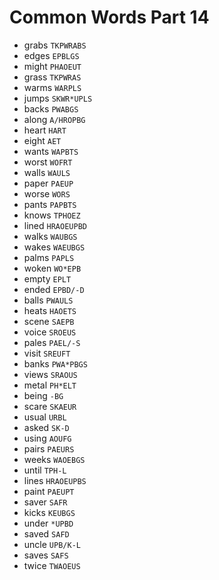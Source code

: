 # Common Words Part 14

* grabs `TKPWRABS`
* edges `EPBLGS`
* might `PHAOEUT`
* grass `TKPWRAS`
* warms `WARPLS`
* jumps `SKWR*UPLS`
* backs `PWABGS`
* along `A/HROPBG`
* heart `HART`
* eight `AET`
* wants `WAPBTS`
* worst `WOFRT`
* walls `WAULS`
* paper `PAEUP`
* worse `WORS`
* pants `PAPBTS`
* knows `TPHOEZ`
* lined `HRAOEUPBD`
* walks `WAUBGS`
* wakes `WAEUBGS`
* palms `PAPLS`
* woken `WO*EPB`
* empty `EPLT`
* ended `EPBD/-D`
* balls `PWAULS`
* heats `HAOETS`
* scene `SAEPB`
* voice `SROEUS`
* pales `PAEL/-S`
* visit `SREUFT`
* banks `PWA*PBGS`
* views `SRAOUS`
* metal `PH*ELT`
* being `-BG`
* scare `SKAEUR`
* usual `URBL`
* asked `SK-D`
* using `AOUFG`
* pairs `PAEURS`
* weeks `WAOEBGS`
* until `TPH-L`
* lines `HRAOEUPBS`
* paint `PAEUPT`
* saver `SAFR`
* kicks `KEUBGS`
* under `*UPBD`
* saved `SAFD`
* uncle `UPB/K-L`
* saves `SAFS`
* twice `TWAOEUS`
